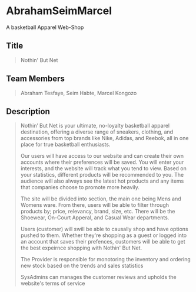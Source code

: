 # AbrahamSeimMarcel
A basketball Apparel Web-Shop
## Title
> Nothin' But Net

## Team Members
>Abraham Tesfaye, Seim Habte, Marcel Kongozo

## Description 
> Nothin’ But Net is your ultimate, no-loyalty basketball apparel destination, offering a diverse range of sneakers, clothing, and accessories from top brands like Nike, Adidas, and Reebok, all in one place for true basketball enthusiasts.
> 
> Our users will have access to our website and can create their own accounts where their preferences will be saved. You will enter your interests, and the website will track what you tend to view. Based on your statistics, different products will be recommended to you. The audience will also always see the latest hot products and any items that companies choose to promote more heavily.
>
> The site will be divided into section, the main one being Mens and Womens ware. From there, users will be able to filter through products by; price, relevancy, brand, size, etc. There will be the Shoewear, On-Court Apperal, and Casual Wear departments.
> 
> Users (customer) will swill be able to causally shop and have options pushed to them. Whether they're shopping as a guest or logged into an account that saves their prefences, customers will be able to get the best expeirnce shopping with Nothin' But Net.
> 
> The Provider is responsible for monotoring the inventory and ordering new stock based on the trends and sales statistics
> 
> SysAdmins can manages the customer reviews and upholds the website's terms of service
